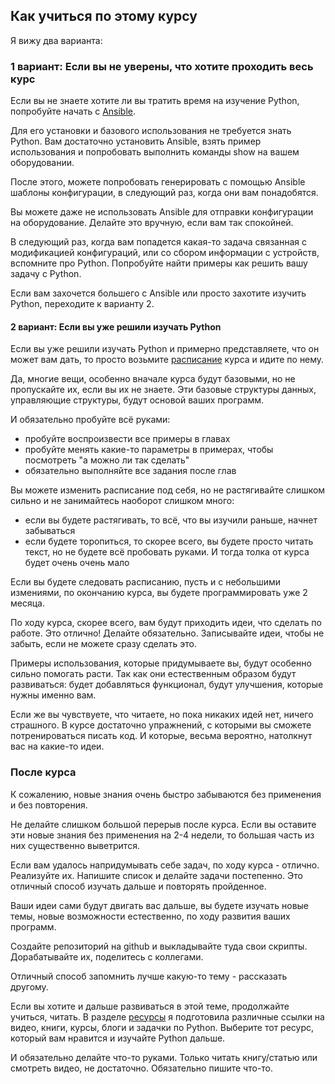 ## Как учиться по этому курсу

Я вижу два варианта:

### 1 вариант: Если вы не уверены, что хотите проходить весь курс 
Если вы не знаете хотите ли вы тратить время на изучение Python, попробуйте начать с [Ansible](book/chapter15/).

Для его установки и базового использования не требуется знать Python.
Вам достаточно установить Ansible, взять пример использования и попробовать выполнить команды show на вашем оборудовании.

После этого, можете попробовать генерировать с помощью Ansible шаблоны конфигурации, в следующий раз, когда они вам понадобятся.

Вы можете даже не использовать Ansible для отправки конфигурации на оборудование. Делайте это вручную, если вам так спокойней.

В следующий раз, когда вам попадется какая-то задача связанная с модификацией конфигураций, или со сбором информации с устройств, вспомните про Python.
Попробуйте найти примеры как решить вашу задачу с Python.

Если вам захочется большего с Ansible или просто захотите изучить Python, переходите к варианту 2.

#### 2 вариант: Если вы уже решили изучать Python
Если вы уже решили изучать Python и примерно представляете, что он может вам дать, то просто возьмите [расписание](schedule.md)
 курса и идите по нему.

Да, многие вещи, особенно вначале курса будут базовыми, но не пропускайте их, если вы их не знаете.
Эти базовые структуры данных, управляющие структуры, будут основой ваших программ.

И обязательно пробуйте всё руками:
* пробуйте воспроизвести все примеры в главах
* пробуйте менять какие-то параметры в примерах, чтобы посмотреть "а можно ли так сделать"
* обязательно выполняйте все задания после глав

Вы можете изменить расписание под себя, но не растягивайте слишком сильно и не занимайтесь наоборот слишком много:
* если вы будете растягивать, то всё, что вы изучили раньше, начнет забываться
* если будете торопиться, то скорее всего, вы будете просто читать текст, но не будете всё пробовать руками. И тогда толка от курса будет очень очень мало

Если вы будете следовать расписанию, пусть и с небольшими измениями, по окончанию курса, вы будете программировать уже 2 месяца.

По ходу курса, скорее всего, вам будут приходить идеи, что сделать по работе. Это отлично! Делайте обязательно. 
Записывайте идеи, чтобы не забыть, если не можете сразу сделать это.

Примеры использования, которые придумываете вы, будут особенно сильно помогать расти.
Так как они естественным образом будут развиваться: будет добавляться функционал, будут улучшения, которые нужны именно вам.

Если же вы чувствуете, что читаете, но пока никаких идей нет, ничего страшного. В курсе достаточно упражнений, с которыми вы сможете потренироваться писать код. 
И которые, весьма вероятно, натолкнут вас на какие-то идеи.

### После курса

К сожалению, новые знания очень быстро забываются без применения и без повторения.

Не делайте слишком большой перерыв после курса. Если вы оставите эти новые знания без применения на 2-4 недели, то большая часть из них существенно выветрится.

Если вам удалось напридумывать себе задач, по ходу курса - отлично. Реализуйте их.
Напишите список и делайте задачи постепенно. Это отличный способ изучать дальше и повторять пройденное.

Ваши идеи сами будут двигать вас дальше, вы будете изучать новые темы, новые возможности естественно, по ходу развития ваших программ.

Создайте репозиторий на github и выкладывайте туда свои скрипты. Дорабатывайте их, поделитесь с коллегами.

Отличный способ запомнить лучше какую-то тему - рассказать другому.

Если вы хотите и дальше развиваться в этой теме, продолжайте учиться, читать.
В разделе [ресурсы](resources) я подготовила различные ссылки на видео, книги, курсы, блоги и задачки по Python. Выберите тот ресурс, который вам нравится и изучайте Python дальше.

И обязательно делайте что-то руками. Только читать книгу/статью или смотреть видео, не достаточно. Обязательно пишите что-то.
